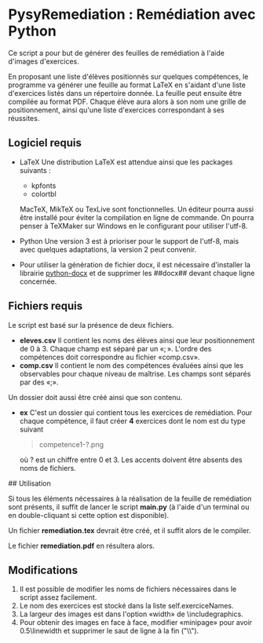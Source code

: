 # PysyRemediation : Remédiation avec Python

Ce script a pour but de générer des feuilles de remédiation à l'aide d'images d'exercices.

En proposant une liste d'élèves positionnés sur quelques compétences, le programme va générer une feuille au format LaTeX en s'aidant d'une liste d'exercices listés dans un répertoire donnée.
La feuille peut ensuite être compilée au format PDF. Chaque élève aura alors à son nom une grille de positionnement, ainsi qu'une liste d'exercices correspondant à ses réussites.

## Logiciel requis

* LaTeX
    Une distribution LaTeX est attendue ainsi que les packages suivants :
    * kpfonts
    * colortbl
    
    MacTeX, MikTeX ou TexLive sont fonctionnelles. Un éditeur pourra aussi être installé pour éviter la compilation en ligne de commande. On pourra penser à TeXMaker sur Windows en le configurant pour utiliser l'utf-8.
    
    
* Python
    Une version 3 est à prioriser pour le support de l'utf-8, mais avec quelques adaptations, la version 2 peut convenir.

* Pour utiliser la génération de fichier docx, il est nécessaire d'installer la librairie [python-docx](https://python-docx.readthedocs.io/en/latest/) et de supprimer les ##docx## devant chaque ligne concernée.


## Fichiers requis

Le script est basé sur la présence de deux fichiers.

* **eleves.csv**
    Il contient les noms des élèves ainsi que leur positionnement de 0 à 3. Chaque champ est séparé par un «; ». L'ordre des compétences doit correspondre au fichier «comp.csv».
* **comp.csv**
    Il contient le nom des compétences évaluées ainsi que les observables pour chaque niveau de maîtrise. Les champs sont séparés par des «;».

Un dossier doit aussi être créé ainsi que son contenu.

* **ex**
    C'est un dossier qui contient tous les exercices de remédiation. Pour chaque compétence, il faut créer **4** exercices dont le nom est du type suivant 

    >competence1-?.png
    
    où ? est un chiffre entre 0 et 3. Les accents doivent être absents des noms de fichiers.

## Utilisation

Si tous les éléments nécessaires à la réalisation de la feuille de remédiation sont présents, il suffit de lancer le script **main.py** (à l'aide d'un terminal ou en double-cliquant si cette option est disponible).

Un fichier **remediation.tex** devrait être créé, et il suffit alors de le compiler.

Le fichier **remediation.pdf** en résultera alors.

## Modifications

1. Il est possible de modifier les noms de fichiers nécessaires dans le script assez facilement.
2. Le nom des exercices est stocké dans la liste self.exerciceNames.
3. La largeur des images est dans l'option «width» de \includegraphics.
4. Pour obtenir des images en face à face, modifier «minipage» pour avoir 0.5\linewidth et supprimer le saut de ligne à la fin ("\\\\").
